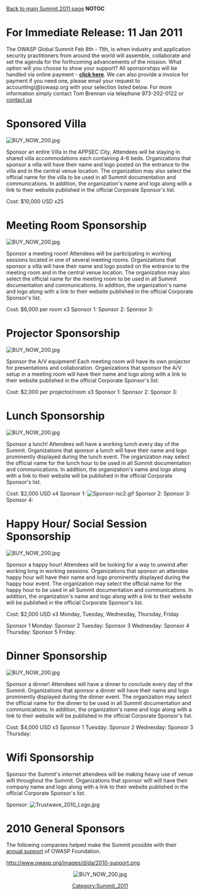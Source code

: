 <noinclude>[Back to main Summit 2011 page](Summit_2011 "wikilink")
</noinclude> __NOTOC__

# For Immediate Release: 11 Jan 2011

The OWASP Global Summit Feb 8th - 11th, is when industry and application
security practitioners from around the world will assemble, collaborate
and set the agenda for the forthcoming advancements of the mission.
What option will you choose to show your support?
All sponsorships will be handled via online payment - <b>[click
here](http://www.regonline.com/Register/Checkin.aspx?EventID=930833)</b>.
We can also provide a invoice for payment if you need one, please email
your request to accounting(@)owasp.org with your selection listed below.
For more information simply contact Tom Brennan via telephone
973-202-0122 or [contact
us](https://spreadsheets.google.com/a/owasp.org/viewform?hl=en&formkey=dFN1R2NIMTNROXN3dml4ZEcxXzJQYXc6MQ#gid=0)

# Sponsored Villa

![BUY_NOW_200.jpg](BUY_NOW_200.jpg "BUY_NOW_200.jpg")

Sponsor an entire Villa in the APPSEC City, Attendees will be staying in
shared villa accommodations each containing 4-6 beds. Organizations that
sponsor a villa will have their name and logo posted on the entrance to
the villa and in the central venue location. The organization may also
select the official name for the villa to be used in all Summit
documentation and communications. In addition, the organization's name
and logo along with a link to their website published in the official
Corporate Sponsor's list.

Cost: $10,000 USD x25

# Meeting Room Sponsorship

![BUY_NOW_200.jpg](BUY_NOW_200.jpg "BUY_NOW_200.jpg")

Sponsor a meeting room\! Attendees will be participating in working
sessions located in one of several meeting rooms. Organizations that
sponsor a villa will have their name and logo posted on the entrance to
the meeting room and in the central venue location. The organization may
also select the official name for the meeting room to be used in all
Summit documentation and communications. In addition, the organization's
name and logo along with a link to their website published in the
official Corporate Sponsor's list.

Cost: $6,000 per room x3
Sponsor 1:
Sponsor 2:
Sponsor 3:

# Projector Sponsorship

![BUY_NOW_200.jpg](BUY_NOW_200.jpg "BUY_NOW_200.jpg")

Sponsor the A/V equipment\! Each meeting room will have its own
projector for presentations and collaboration. Organizations that
sponsor the A/V setup in a meeting room will have their name and logo
along with a link to their website published in the official Corporate
Sponsor's list.

Cost: $2,000 per projector/room x3
Sponsor 1:
Sponsor 2:
Sponsor 3:

# Lunch Sponsorship

![BUY_NOW_200.jpg](BUY_NOW_200.jpg "BUY_NOW_200.jpg")

Sponsor a lunch\! Attendees will have a working lunch every day of the
Summit. Organizations that sponsor a lunch will have their name and logo
prominently displayed during the lunch event. The organization may
select the official name for the lunch hour to be used in all Summit
documentation and communications. In addition, the organization's name
and logo along with a link to their website will be published in the
official Corporate Sponsor's list.

Cost: $2,000 USD x4
Sponsor 1: ![Sponsor-isc2.gif](Sponsor-isc2.gif "Sponsor-isc2.gif")
Sponsor 2:
Sponsor 3:
Sponsor 4:

# Happy Hour/ Social Session Sponsorship

![BUY_NOW_200.jpg](BUY_NOW_200.jpg "BUY_NOW_200.jpg")

Sponsor a happy hour\! Attendees will be looking for a way to unwind
after working long in working sessions. Organizations that sponsor an
attendee happy hour will have their name and logo prominently displayed
during the happy hour event. The organization may select the official
name for the happy hour to be used in all Summit documentation and
communications. In addition, the organization's name and logo along with
a link to their website will be published in the official Corporate
Sponsor's list.

Cost: $2,000 USD x3 Monday, Tuesday, Wednesday, Thursday, Friday

Sponsor 1 Monday:
Sponsor 2 Tuesday:
Sponsor 3 Wednesday:
Sponsor 4 Thursday:
Sponsor 5 Friday:

# Dinner Sponsorship

![BUY_NOW_200.jpg](BUY_NOW_200.jpg "BUY_NOW_200.jpg")

Sponsor a dinner\! Attendees will have a dinner to conclude every day of
the Summit. Organizations that sponsor a dinner will have their name and
logo prominently displayed during the dinner event. The organization may
select the official name for the dinner to be used in all Summit
documentation and communications. In addition, the organization's name
and logo along with a link to their website will be published in the
official Corporate Sponsor's list.

Cost: $4,000 USD x3
Sponsor 1 Tuesday:
Sponsor 2 Wednesday:
Sponsor 3 Thursday:


# Wifi Sponsorship

Sponsor the Summit's internet attendees will be making heavy use of
venue wifi throughout the Summit. Organizations that sponsor wifi will
have their company name and logo along with a link to their website
published in the official Corporate Sponsor's list.

Sponsor: ![Trustwave_2010_Logo.jpg](Trustwave_2010_Logo.jpg
"Trustwave_2010_Logo.jpg")




# 2010 General Sponsors

The following companies helped make the Summit possible with their
[annual support](http://www.owasp.org/index.php/Membership) of OWASP
Foundation.

[<http://www.owasp.org/images/d/da/2010-support.png>](http://www.owasp.org/index.php/Membership)

<center>

![BUY_NOW_200.jpg](BUY_NOW_200.jpg "BUY_NOW_200.jpg")

<noinclude></noinclude>

[Category:Summit_2011](Category:Summit_2011 "wikilink")